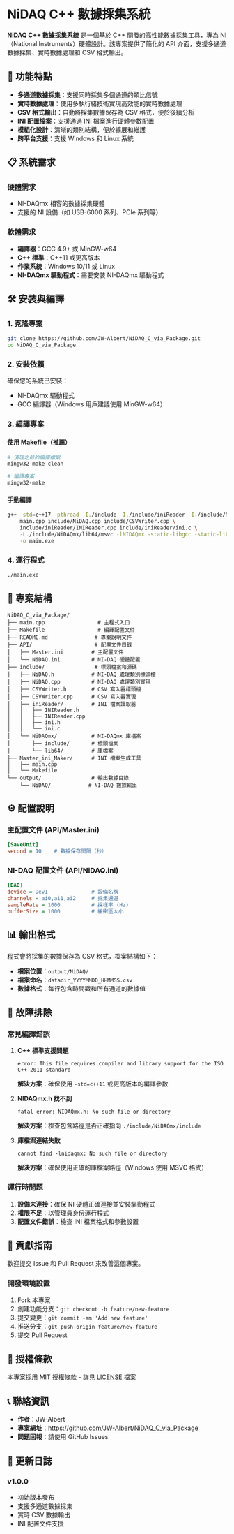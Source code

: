# NiDAQ C++ 數據採集系統

**NiDAQ C++ 數據採集系統** 是一個基於 C++ 開發的高性能數據採集工具，專為 NI（National Instruments）硬體設計。該專案提供了簡化的 API 介面，支援多通道數據採集、實時數據處理和 CSV 格式輸出。

## 🚀 功能特點

- **多通道數據採集**：支援同時採集多個通道的類比信號
- **實時數據處理**：使用多執行緒技術實現高效能的實時數據處理
- **CSV 格式輸出**：自動將採集數據保存為 CSV 格式，便於後續分析
- **INI 配置檔案**：支援通過 INI 檔案進行硬體參數配置
- **模組化設計**：清晰的類別結構，便於擴展和維護
- **跨平台支援**：支援 Windows 和 Linux 系統

## 📋 系統需求

### 硬體需求
- NI-DAQmx 相容的數據採集硬體
- 支援的 NI 設備（如 USB-6000 系列、PCIe 系列等）

### 軟體需求
- **編譯器**：GCC 4.9+ 或 MinGW-w64
- **C++ 標準**：C++11 或更高版本
- **作業系統**：Windows 10/11 或 Linux
- **NI-DAQmx 驅動程式**：需要安裝 NI-DAQmx 驅動程式

## 🛠️ 安裝與編譯

### 1. 克隆專案
```bash
git clone https://github.com/JW-Albert/NiDAQ_C_via_Package.git
cd NiDAQ_C_via_Package
```

### 2. 安裝依賴
確保您的系統已安裝：
- NI-DAQmx 驅動程式
- GCC 編譯器（Windows 用戶建議使用 MinGW-w64）

### 3. 編譯專案

#### 使用 Makefile（推薦）
```bash
# 清理之前的編譯檔案
mingw32-make clean

# 編譯專案
mingw32-make
```

#### 手動編譯
```bash
g++ -std=c++17 -pthread -I./include -I./include/iniReader -I./include/NiDAQmx/include \
    main.cpp include/NiDAQ.cpp include/CSVWriter.cpp \
    include/iniReader/INIReader.cpp include/iniReader/ini.c \
    -L./include/NiDAQmx/lib64/msvc -lNIDAQmx -static-libgcc -static-libstdc++ \
    -o main.exe
```

### 4. 運行程式
```bash
./main.exe
```

## 📁 專案結構

```
NiDAQ_C_via_Package/
├── main.cpp                 # 主程式入口
├── Makefile                 # 編譯配置文件
├── README.md               # 專案說明文件
├── API/                    # 配置文件目錄
│   ├── Master.ini         # 主配置文件
│   └── NiDAQ.ini          # NI-DAQ 硬體配置
├── include/                # 標頭檔案和源碼
│   ├── NiDAQ.h            # NI-DAQ 處理類別標頭檔
│   ├── NiDAQ.cpp          # NI-DAQ 處理類別實現
│   ├── CSVWriter.h        # CSV 寫入器標頭檔
│   ├── CSVWriter.cpp      # CSV 寫入器實現
│   ├── iniReader/         # INI 檔案讀取器
│   │   ├── INIReader.h
│   │   ├── INIReader.cpp
│   │   ├── ini.h
│   │   └── ini.c
│   └── NiDAQmx/           # NI-DAQmx 庫檔案
│       ├── include/       # 標頭檔案
│       └── lib64/         # 庫檔案
├── Master_ini_Maker/      # INI 檔案生成工具
│   ├── main.cpp
│   └── Makefile
└── output/                # 輸出數據目錄
    └── NiDAQ/            # NI-DAQ 數據輸出
```

## ⚙️ 配置說明

### 主配置文件 (API/Master.ini)
```ini
[SaveUnit]
second = 10    # 數據保存間隔（秒）
```

### NI-DAQ 配置文件 (API/NiDAQ.ini)
```ini
[DAQ]
device = Dev1              # 設備名稱
channels = ai0,ai1,ai2     # 採集通道
sampleRate = 1000          # 採樣率 (Hz)
bufferSize = 1000          # 緩衝區大小
```

## 📊 輸出格式

程式會將採集的數據保存為 CSV 格式，檔案結構如下：
- **檔案位置**：`output/NiDAQ/`
- **檔案命名**：`datadir_YYYYMMDD_HHMMSS.csv`
- **數據格式**：每行包含時間戳和所有通道的數據值

## 🔧 故障排除

### 常見編譯錯誤

1. **C++ 標準支援問題**
   ```
   error: This file requires compiler and library support for the ISO C++ 2011 standard
   ```
   **解決方案**：確保使用 `-std=c++11` 或更高版本的編譯參數

2. **NIDAQmx.h 找不到**
   ```
   fatal error: NIDAQmx.h: No such file or directory
   ```
   **解決方案**：檢查包含路徑是否正確指向 `./include/NiDAQmx/include`

3. **庫檔案連結失敗**
   ```
   cannot find -lnidaqmx: No such file or directory
   ```
   **解決方案**：確保使用正確的庫檔案路徑（Windows 使用 MSVC 格式）

### 運行時問題

1. **設備未連接**：確保 NI 硬體正確連接並安裝驅動程式
2. **權限不足**：以管理員身份運行程式
3. **配置文件錯誤**：檢查 INI 檔案格式和參數設置

## 🤝 貢獻指南

歡迎提交 Issue 和 Pull Request 來改善這個專案。

### 開發環境設置
1. Fork 本專案
2. 創建功能分支：`git checkout -b feature/new-feature`
3. 提交變更：`git commit -am 'Add new feature'`
4. 推送分支：`git push origin feature/new-feature`
5. 提交 Pull Request

## 📄 授權條款

本專案採用 MIT 授權條款 - 詳見 [LICENSE](LICENSE) 檔案

## 📞 聯絡資訊

- **作者**：JW-Albert
- **專案網址**：https://github.com/JW-Albert/NiDAQ_C_via_Package
- **問題回報**：請使用 GitHub Issues

## 🔄 更新日誌

### v1.0.0
- 初始版本發布
- 支援多通道數據採集
- 實時 CSV 數據輸出
- INI 配置文件支援
